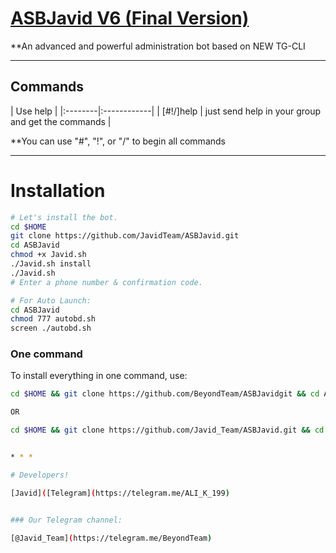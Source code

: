 # [ASBJavid V6 (Final Version)](https://telegram.me/ASBJavid)

**An advanced and powerful administration bot based on NEW TG-CLI


* * *

## Commands

| Use help |
|:--------|:------------|
| [#!/]help | just send help in your group and get the commands |

**You can use "#", "!", or "/" to begin all commands

* * *

# Installation

```sh
# Let's install the bot.
cd $HOME
git clone https://github.com/JavidTeam/ASBJavid.git
cd ASBJavid
chmod +x Javid.sh
./Javid.sh install
./Javid.sh 
# Enter a phone number & confirmation code.

# For Auto Launch:
cd ASBJavid
chmod 777 autobd.sh
screen ./autobd.sh
```
### One command
To install everything in one command, use:
```sh
cd $HOME && git clone https://github.com/BeyondTeam/ASBJavidgit && cd ASBJavid && chmod +x Javid.sh && ./Javid.sh install && ./Javid.sh

OR

cd $HOME && git clone https://github.com/Javid_Team/ASBJavid.git && cd ASBJavid && chmod +x Javid.sh && ./Javid.sh install && chmod 777 autobd.sh && screen ./autobd.sh


* * *

# Developers!

[Javid]([Telegram](https://telegram.me/ALI_K_199)


### Our Telegram channel:

[@Javid_Team](https://telegram.me/BeyondTeam)
